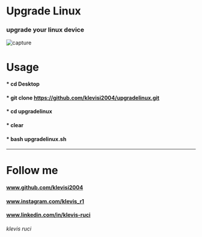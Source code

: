 # Upgrade Linux
### upgrade your linux device 

![capture](https://user-images.githubusercontent.com/62477193/108432924-c1b47280-720a-11eb-95a3-12c1fdbb847b.png)

# Usage 
#### * cd Desktop
#### * git clone https://github.com/klevisi2004/upgradelinux.git
#### * cd upgradelinux
#### * clear
#### * bash upgradelinux.sh
------------------------------------------------------
# Follow me
#### www.github.com/klevisi2004
#### www.instagram.com/klevis_r1
#### www.linkedin.com/in/klevis-ruci
###### klevis ruci
